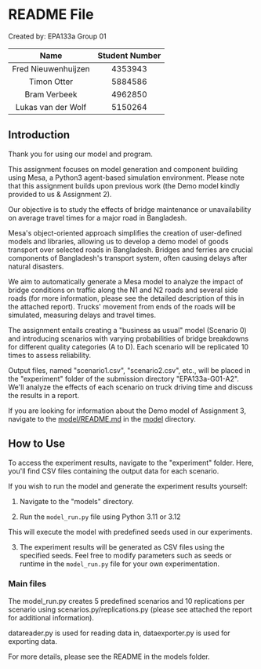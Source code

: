# README File

Created by: EPA133a Group 01

|         Name          | Student Number |
| :-------------------: | :------------: |
| Fred Nieuwenhuijzen  |     4353943    |
| Timon Otter           |     5884586    |
| Bram Verbeek          |     4962850    |
| Lukas van der Wolf    |     5150264    |

## Introduction

Thank you for using our model and program.

This assignment focuses on model generation and component building using Mesa, a Python3 agent-based simulation environment. Please note that this assignment builds upon previous work (the Demo model kindly provided to us & Assignment 2).

Our objective is to study the effects of bridge maintenance or unavailability on average travel times for a major road in Bangladesh.

Mesa's object-oriented approach simplifies the creation of user-defined models and libraries, allowing us to develop a demo model of goods transport over selected roads in Bangladesh. Bridges and ferries are crucial components of Bangladesh's transport system, often causing delays after natural disasters.

We aim to automatically generate a Mesa model to analyze the impact of bridge conditions on traffic along the N1 and N2 roads and several side roads (for more information, please see the detailed description of this in the attached report). Trucks' movement from ends of the roads will be simulated, measuring delays and travel times.

The assignment entails creating a "business as usual" model (Scenario 0) and introducing scenarios with varying probabilities of bridge breakdowns for different quality categories (A to D). Each scenario will be replicated 10 times to assess reliability.

Output files, named "scenario1.csv", "scenario2.csv", etc., will be placed in the "experiment" folder of the submission directory "EPA133a-G01-A2". We'll analyze the effects of each scenario on truck driving time and discuss the results in a report.

If you are looking for information about the Demo model of Assignment 3, navigate to the [model/README.md](model/README.md) in the [model](model) directory.

## How to Use

To access the experiment results, navigate to the "experiment" folder. Here, you'll find CSV files containing the output data for each scenario.

If you wish to run the model and generate the experiment results yourself:

1. Navigate to the "models" directory.

2. Run the `model_run.py` file using Python 3.11 or 3.12

This will execute the model with predefined seeds used in our experiments.

3. The experiment results will be generated as CSV files using the specified seeds. Feel free to modify parameters such as seeds or runtime in the `model_run.py` file for your own experimentation.

### Main files

The model_run.py creates 5 predefined scenarios and 10 replications per scenario using scenarios.py/replications.py (please see attached the report for additional information).

datareader.py is used for reading data in, dataexporter.py is used for exporting data.

For more details, please see the README in the models folder.

